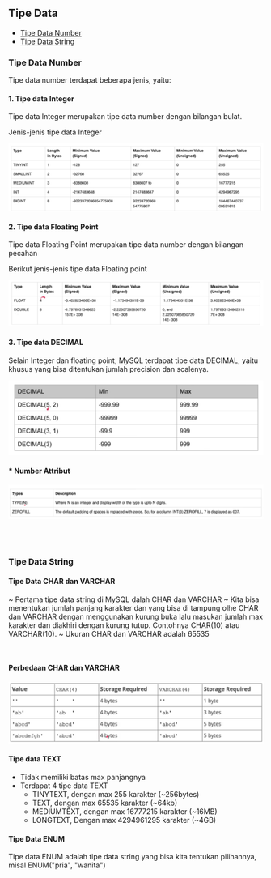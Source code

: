 ## Tipe Data

- [Tipe Data Number ](#tipe-data-number)
- [Tipe Data String ](#tipe-data-string)

### Tipe Data Number

Tipe data number terdapat beberapa jenis, yaitu:

#### 1. Tipe data Integer

Tipe data Integer merupakan tipe data number dengan bilangan bulat.

Jenis-jenis tipe data Integer

<img src="../images/Tipe-data-number-integer.png">

<br>

#### 2. Tipe data Floating Point

Tipe data Floating Point merupakan tipe data number dengan bilangan pecahan

Berikut jenis-jenis tipe data Floating point

<img src="../images/Tipe-data-floating-point.png">

<br>

#### 3. Tipe data DECIMAL

Selain Integer dan floating point, MySQL terdapat tipe data DECIMAL, yaitu khusus yang bisa ditentukan jumlah precision dan scalenya.

<img src="../images/Tipe-data-Decimal.png">

<br>

#### \* Number Attribut

<img src="../images/Number-Attr.png">

<br><br>

### Tipe Data String

#### Tipe Data CHAR dan VARCHAR

~ Pertama tipe data string di MySQL dalah CHAR dan VARCHAR
~ Kita bisa menentukan jumlah panjang karakter dan yang bisa di tampung olhe CHAR dan VARCHAR dengan menggunakan kurung buka lalu masukan jumlah max karakter dan diakhiri dengan kurung tutup.
Contohnya CHAR(10) atau VARCHAR(10).
~ Ukuran CHAR dan VARCHAR adalah 65535

<br>

#### Perbedaan CHAR dan VARCHAR

<img src="../images/perbedaan-CHAR-dan-VARCHAR.png">

#### Tipe data TEXT

- Tidak memiliki batas max panjangnya
- Terdapat 4 tipe data TEXT
  - TINYTEXT, dengan max 255 karakter (~256bytes)
  - TEXT, dengan max 65535 karakter (~64kb)
  - MEDIUMTEXT, dengan max 16777215 karakter (~16MB)
  - LONGTEXT, Dengan max 4294961295 karakter (~4GB)

#### Tipe Data ENUM

Tipe data ENUM adalah tipe data string yang bisa kita tentukan pilihannya, misal ENUM("pria", "wanita")
